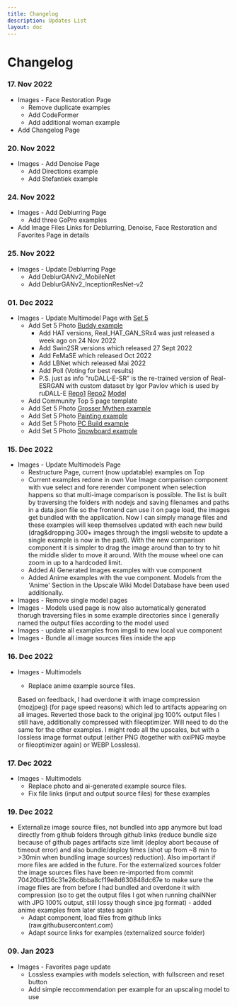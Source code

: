 ```yaml
---
title: Changelog
description: Updates List
layout: doc
---
```

# Changelog

### 17. Nov 2022

- Images - Face Restoration Page
  - Remove duplicate examples
  - Add CodeFormer
  - Add additional woman example  
- Add Changelog Page

### 20. Nov 2022

- Images - Add Denoise Page
  - Add Directions example
  - Add Stefantiek example

### 24. Nov 2022

- Images - Add Deblurring Page
  - Add three GoPro examples
- Add Image Files Links for Deblurring, Denoise, Face Restoration and Favorites Page in details

### 25. Nov 2022

- Images - Update Deblurring Page
  - Add DeblurGANv2_MobileNet
  - Add DeblurGANv2_InceptionResNet-v2

### 01. Dec 2022

- Images - Update Multimodel Page with [Set 5](multimodels.md#set-5)
  - Add Set 5 Photo [Buddy example](multimodels.md#buddy-2)
    - Add HAT versions, Real_HAT_GAN_SRx4 was just released a week ago on 24 Nov 2022  
    - Add Swin2SR versions which released 27 Sept 2022
    - Add FeMaSE which released Oct 2022
    - Add LBNet which released Mai 2022
    - Add Poll (Voting for best results)
    - P.S. just as info "ruDALL-E-SR" is the re-trained version of Real-ESRGAN with custom dataset by Igor Pavlov which is used by ruDALL-E [Repo1](https://github.com/chenxwh/rudalle-sr) [Repo2](https://github.com/ai-forever/Real-ESRGAN) [Model](https://drive.google.com/drive/folders/16PlVKhTNkSyWFx52RPb2hXPIQveNGbxS)
  - Add Community Top 5 page template
  - Add Set 5 Photo [Grosser Mythen example](multimodels.md#grosser-mythen)
  - Add Set 5 Photo [Painting example](multimodels.md#painting-1)
  - Add Set 5 Photo [PC Build example](multimodels.md#pc-build-1)
  - Add Set 5 Photo [Snowboard example](multimodels.md#snowboard)

### 15. Dec 2022

- Images - Update Multimodels Page
  - Restructure Page, current (now updatable) examples on Top
  - Current examples redone in own Vue Image comparison component with vue select and fore rerender component when selection happens so that multi-image comparison is possible. The list is built by traversing the folders with nodejs and saving filenames and paths in a data.json file so the frontend can use it on page load, the images get bundled with the application. Now I can simply manage files and these examples will keep themselves updated with each new build (drag&dropping 300+ images through the imgsli website to update a single example is now in the past). With the new comparison component it is simpler to drag the image around than to try to hit the middle slider to move it around. With the mouse wheel one can zoom in up to a hardcoded limit.
  - Added AI Generated Images examples with vue component
  - Added Anime examples with the vue component. Models from the 'Anime' Section in the Upscale Wiki Model Database have been used additionally.
- Images - Remove single model pages
- Images - Models used page is now also automatically generated thorugh traversing files in some example directories since I generally named the output files according to the model used
- Images - update all examples from imgsli to new local vue component
- Images - Bundle all image sources files inside the app

### 16. Dec 2022

- Images - Multimodels
  - Replace anime example source files. 
  
  Based on feedback, I had overdone it with image compression (mozjpeg) (for page speed reasons) which led to artifacts appearing on all images. Reverted those back to the original jpg 100% output files I still have, additionally compressed with fileoptimizer. Will need to do the same for the other examples. I might redo all the upscales, but with a lossless image format output (either PNG (together with oxiPNG maybe or fileoptimizer again) or WEBP Lossless).

### 17. Dec 2022

- Images - Multimodels
  - Replace photo and ai-generated example source files. 
  - Fix file links (input and output source files) for these examples

### 19. Dec 2022

- Externalize image source files, not bundled into app anymore but load directly from github folders through github links (reduce bundle size because of github pages artifacts size limit (deploy abort because of timeout error) and also bundle/deploy times (shot up from ~8 min to >30min when bundling image sources) reduction). Also important if more files are added in the future. For the externalized sources folder the image sources files have been re-imported from commit 70420bd136c31e26c6bba8cf19e8d630848dc67e to make sure the image files are from before I had bundled and overdone it with compression (so to get the output files I got when running chaiNNer with JPG 100% output, still lossy though since jpg format) - added anime examples from later states again
  - Adapt component, load files from github links (raw.githubusercontent.com)
  - Adapt source links for examples (externalized source folder)

### 09. Jan 2023

- Images - Favorites page update
  - Lossless examples with models selection, with fullscreen and reset button
  - Add simple reccommendation per example for an upscaling model to use